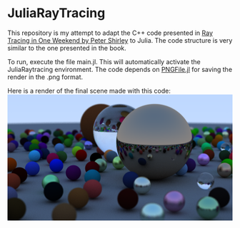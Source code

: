 # JuliaRayTracing

This repository is my attempt to adapt the C++ code presented in [Ray Tracing in One Weekend by Peter Shirley](https://raytracing.github.io/books/RayTracingInOneWeekend.html) to Julia. The code structure is very similar to the one presented in the book.

To run, execute the file main.jl. This will automatically activate the JuliaRaytracing environment. The code depends on [PNGFile.jl](https://github.com/JuliaIO/PNGFiles.jl) for saving the render in the .png format.

Here is a render of the final scene made with this code:
![Final scene generated with this code](./renders/image.png)
